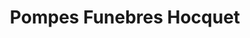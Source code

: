 ---
title: "Pompes Funebres Hocquet"
url: /thonnance-les-joinville/pompes-funebres-hocquet/
shop: directeurs de funérailles
---